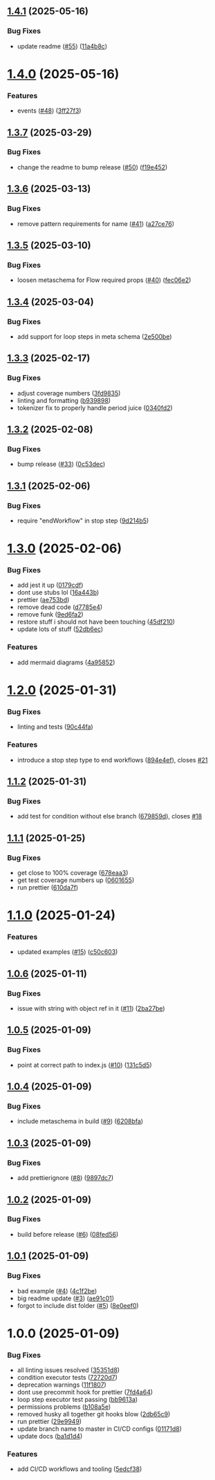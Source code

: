 ## [1.4.1](https://github.com/BelfordZ/open-rpc-flow/compare/v1.4.0...v1.4.1) (2025-05-16)


### Bug Fixes

* update readme ([#55](https://github.com/BelfordZ/open-rpc-flow/issues/55)) ([11a4b8c](https://github.com/BelfordZ/open-rpc-flow/commit/11a4b8c8629a2423be4ae9f02a1ba1c1a17c77a3))

# [1.4.0](https://github.com/BelfordZ/open-rpc-flow/compare/v1.3.7...v1.4.0) (2025-05-16)


### Features

* events ([#48](https://github.com/BelfordZ/open-rpc-flow/issues/48)) ([3ff27f3](https://github.com/BelfordZ/open-rpc-flow/commit/3ff27f377b04d8b6e57a9ded15b1ec7c35357497))

## [1.3.7](https://github.com/BelfordZ/open-rpc-flow/compare/v1.3.6...v1.3.7) (2025-03-29)


### Bug Fixes

* change the readme to bump release ([#50](https://github.com/BelfordZ/open-rpc-flow/issues/50)) ([f19e452](https://github.com/BelfordZ/open-rpc-flow/commit/f19e452164014b4d8c5df92bb3fce3ac73c4668f))

## [1.3.6](https://github.com/BelfordZ/open-rpc-flow/compare/v1.3.5...v1.3.6) (2025-03-13)


### Bug Fixes

* remove pattern requirements for name ([#41](https://github.com/BelfordZ/open-rpc-flow/issues/41)) ([a27ce76](https://github.com/BelfordZ/open-rpc-flow/commit/a27ce768da444bdde403278fa1eeeb08d80d406d))

## [1.3.5](https://github.com/BelfordZ/open-rpc-flow/compare/v1.3.4...v1.3.5) (2025-03-10)


### Bug Fixes

* loosen metaschema for Flow required props ([#40](https://github.com/BelfordZ/open-rpc-flow/issues/40)) ([fec06e2](https://github.com/BelfordZ/open-rpc-flow/commit/fec06e219c86fc389306b45457e089a75612b50d))

## [1.3.4](https://github.com/BelfordZ/open-rpc-flow/compare/v1.3.3...v1.3.4) (2025-03-04)


### Bug Fixes

* add support for loop steps in meta schema ([2e500be](https://github.com/BelfordZ/open-rpc-flow/commit/2e500be968822d08a195932ebd12456d971a30dc))

## [1.3.3](https://github.com/BelfordZ/open-rpc-flow/compare/v1.3.2...v1.3.3) (2025-02-17)


### Bug Fixes

* adjust coverage numbers ([3fd9835](https://github.com/BelfordZ/open-rpc-flow/commit/3fd9835e399afb49171b2224ead5f5b59c5c9bd0))
* linting and formatting ([b939898](https://github.com/BelfordZ/open-rpc-flow/commit/b93989827a7be480540e6c9502b585316833c1cb))
* tokenizer fix to properly handle period juice ([0340fd2](https://github.com/BelfordZ/open-rpc-flow/commit/0340fd21bcd8d7078055bdf948f95203c9c1371a))

## [1.3.2](https://github.com/BelfordZ/open-rpc-flow/compare/v1.3.1...v1.3.2) (2025-02-08)


### Bug Fixes

* bump release ([#33](https://github.com/BelfordZ/open-rpc-flow/issues/33)) ([0c53dec](https://github.com/BelfordZ/open-rpc-flow/commit/0c53decc6326f5da604444305712a7e253e2f4c8))

## [1.3.1](https://github.com/BelfordZ/open-rpc-flow/compare/v1.3.0...v1.3.1) (2025-02-06)


### Bug Fixes

* require "endWorkflow" in stop step ([9d214b5](https://github.com/BelfordZ/open-rpc-flow/commit/9d214b5530f37f54141f330d6040055eccc10cc4))

# [1.3.0](https://github.com/BelfordZ/open-rpc-flow/compare/v1.2.0...v1.3.0) (2025-02-06)


### Bug Fixes

* add jest it up ([0179cdf](https://github.com/BelfordZ/open-rpc-flow/commit/0179cdf6f639a35c2429691ff4bfbc6180f8c5e2))
* dont use stubs lol ([16a443b](https://github.com/BelfordZ/open-rpc-flow/commit/16a443b970376812a73376b072369dae3b42e56b))
* prettier ([ae753bd](https://github.com/BelfordZ/open-rpc-flow/commit/ae753bd3e90883f33ad4a5e11e4d44fc31d86c35))
* remove dead code ([d7785e4](https://github.com/BelfordZ/open-rpc-flow/commit/d7785e4e5ef3bb346cdbbb5f8648358d034af3f3))
* remove funk ([9ed6fa2](https://github.com/BelfordZ/open-rpc-flow/commit/9ed6fa245fbbe0612e59b30c766c080582e36272))
* restore stuff i should not have been touching ([45df210](https://github.com/BelfordZ/open-rpc-flow/commit/45df210d1f752c5041510eb674d5388e05760a04))
* update lots of stuff ([52db6ec](https://github.com/BelfordZ/open-rpc-flow/commit/52db6ec0298e3a9a6858fd547cac48d923806c97))


### Features

* add mermaid diagrams ([4a95852](https://github.com/BelfordZ/open-rpc-flow/commit/4a9585224c974e17fd9cd4b2bdf3b48da95f7484))

# [1.2.0](https://github.com/BelfordZ/open-rpc-flow/compare/v1.1.2...v1.2.0) (2025-01-31)


### Bug Fixes

* linting and tests ([90c44fa](https://github.com/BelfordZ/open-rpc-flow/commit/90c44fab6760ba70040c331b1be4ac595e917fe2))


### Features

* introduce a stop step type to end workflows ([894e4ef](https://github.com/BelfordZ/open-rpc-flow/commit/894e4ef21f8dbd61f4d0055570553972abe2d9dd)), closes [#21](https://github.com/BelfordZ/open-rpc-flow/issues/21)

## [1.1.2](https://github.com/BelfordZ/open-rpc-flow/compare/v1.1.1...v1.1.2) (2025-01-31)


### Bug Fixes

* add test for condition without else branch ([679859d](https://github.com/BelfordZ/open-rpc-flow/commit/679859d0162eb9d8a80dbe8aaafe6fe4b579389b)), closes [#18](https://github.com/BelfordZ/open-rpc-flow/issues/18)

## [1.1.1](https://github.com/BelfordZ/open-rpc-flow/compare/v1.1.0...v1.1.1) (2025-01-25)


### Bug Fixes

* get close to 100% coverage ([678eaa3](https://github.com/BelfordZ/open-rpc-flow/commit/678eaa3f62c477c41a139c4209e547bfad74ff4b))
* get test coverage numbers up ([0601655](https://github.com/BelfordZ/open-rpc-flow/commit/0601655175e3ac160171488c865d4b42c489af06))
* run prettier ([610da7f](https://github.com/BelfordZ/open-rpc-flow/commit/610da7f8a84203b00d2beaf7b52040f3310b6d44))

# [1.1.0](https://github.com/BelfordZ/open-rpc-flow/compare/v1.0.6...v1.1.0) (2025-01-24)


### Features

* updated examples ([#15](https://github.com/BelfordZ/open-rpc-flow/issues/15)) ([c50c603](https://github.com/BelfordZ/open-rpc-flow/commit/c50c603f819fa5d4975a33a0525c075cf726dd88))

## [1.0.6](https://github.com/BelfordZ/open-rpc-flow/compare/v1.0.5...v1.0.6) (2025-01-11)


### Bug Fixes

* issue with string with object ref in it ([#11](https://github.com/BelfordZ/open-rpc-flow/issues/11)) ([2ba27be](https://github.com/BelfordZ/open-rpc-flow/commit/2ba27be8c36a64f39957686a815e8f915bc61e03))

## [1.0.5](https://github.com/BelfordZ/open-rpc-flow/compare/v1.0.4...v1.0.5) (2025-01-09)


### Bug Fixes

* point at correct path to index.js ([#10](https://github.com/BelfordZ/open-rpc-flow/issues/10)) ([131c5d5](https://github.com/BelfordZ/open-rpc-flow/commit/131c5d598fbd45ca024088eac6d3b20514e47ebe))

## [1.0.4](https://github.com/BelfordZ/open-rpc-flow/compare/v1.0.3...v1.0.4) (2025-01-09)


### Bug Fixes

* include metaschema in build ([#9](https://github.com/BelfordZ/open-rpc-flow/issues/9)) ([6208bfa](https://github.com/BelfordZ/open-rpc-flow/commit/6208bfaf3158625639c4dcc6af4e2df5d5006ad1))

## [1.0.3](https://github.com/BelfordZ/open-rpc-flow/compare/v1.0.2...v1.0.3) (2025-01-09)


### Bug Fixes

* add prettierignore ([#8](https://github.com/BelfordZ/open-rpc-flow/issues/8)) ([9897dc7](https://github.com/BelfordZ/open-rpc-flow/commit/9897dc7cb354fb9adfc14b5933caa99face4a7e2))

## [1.0.2](https://github.com/BelfordZ/open-rpc-flow/compare/v1.0.1...v1.0.2) (2025-01-09)

### Bug Fixes

- build before release ([#6](https://github.com/BelfordZ/open-rpc-flow/issues/6)) ([08fed56](https://github.com/BelfordZ/open-rpc-flow/commit/08fed563c27064ae74a7164f1c4a167a287ce405))

## [1.0.1](https://github.com/BelfordZ/open-rpc-flow/compare/v1.0.0...v1.0.1) (2025-01-09)

### Bug Fixes

- bad example ([#4](https://github.com/BelfordZ/open-rpc-flow/issues/4)) ([4c1f2be](https://github.com/BelfordZ/open-rpc-flow/commit/4c1f2bedd17fe041fe1536c3fa7d36ba508e80eb))
- big readme update ([#3](https://github.com/BelfordZ/open-rpc-flow/issues/3)) ([ae91c01](https://github.com/BelfordZ/open-rpc-flow/commit/ae91c01e701cddd4bf1725a6c170d3517760f940))
- forgot to include dist folder ([#5](https://github.com/BelfordZ/open-rpc-flow/issues/5)) ([8e0eef0](https://github.com/BelfordZ/open-rpc-flow/commit/8e0eef003801ee5f6c442a917a69c5f28b2e1a88))

# 1.0.0 (2025-01-09)

### Bug Fixes

- all linting issues resolved ([35351d8](https://github.com/BelfordZ/open-rpc-flow/commit/35351d8d03b35cb7bbf9723b92809066dbbf727e))
- condition executor tests ([72720d7](https://github.com/BelfordZ/open-rpc-flow/commit/72720d717e35949293abb3e34e663d08b9a1675d))
- deprecation warnings ([11f1807](https://github.com/BelfordZ/open-rpc-flow/commit/11f180744367c5655a2745aa82245f70fa1c2147))
- dont use precommit hook for prettier ([7fd4a64](https://github.com/BelfordZ/open-rpc-flow/commit/7fd4a642f51884202f61070dac6a175d66333809))
- loop step executor test passing ([bb9613a](https://github.com/BelfordZ/open-rpc-flow/commit/bb9613a2835f4a8abc22fdb6ea3326279316b223))
- permissions problems ([b108a5e](https://github.com/BelfordZ/open-rpc-flow/commit/b108a5e20e819eba3be124804a3d68ee01947926))
- removed husky all together git hooks blow ([2db65c9](https://github.com/BelfordZ/open-rpc-flow/commit/2db65c95d476a2ea40985b214c49553145869479))
- run prettier ([29e9949](https://github.com/BelfordZ/open-rpc-flow/commit/29e9949d295c37af60f86ad98768c3894a6f4d69))
- update branch name to master in CI/CD configs ([01171d8](https://github.com/BelfordZ/open-rpc-flow/commit/01171d8776e068491e4f0c2ccb9c612282195d2d))
- update docs ([ba1d1d4](https://github.com/BelfordZ/open-rpc-flow/commit/ba1d1d4e3af3d880fa796cb84c3a886bee9354fa))

### Features

- add CI/CD workflows and tooling ([5edcf38](https://github.com/BelfordZ/open-rpc-flow/commit/5edcf38c0a657fec114cacd0139f7e09f87256f3))
